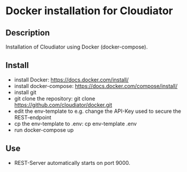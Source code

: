 # Docker installation for Cloudiator

## Description

Installation of Cloudiator using Docker (docker-compose).

## Install

* install Docker: https://docs.docker.com/install/
* install docker-compose: https://docs.docker.com/compose/install/
* install git
* git clone the repository: git clone https://github.com/cloudiator/docker.git
* edit the env-template to e.g. change the API-Key used to secure the REST-endpoint
* cp the env-template to .env: cp env-template .env
* run docker-compose up

## Use

* REST-Server automatically starts on port 9000.



